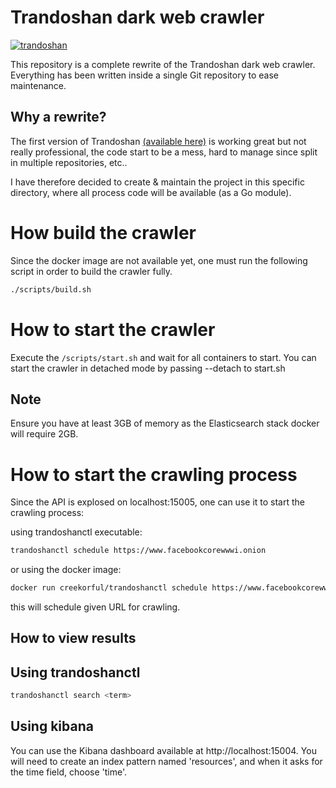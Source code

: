 # Trandoshan dark web crawler

[![trandoshan](https://snapcraft.io//trandoshan/badge.svg)](https://snapcraft.io/trandoshan)

This repository is a complete rewrite of the Trandoshan dark web crawler. Everything has been written inside a single
Git repository to ease maintenance.

## Why a rewrite?

The first version of Trandoshan [(available here)](https://github.com/trandoshan-io) is working great but
not really professional, the code start to be a mess, hard to manage since split in multiple repositories, etc..

I have therefore decided to create & maintain the project in this specific directory, where all process code will be available
(as a Go module).

# How build the crawler

Since the docker image are not available yet, one must run the following script in order to build the crawler fully.

```sh
./scripts/build.sh
```

# How to start the crawler

Execute the ``/scripts/start.sh`` and wait for all containers to start.
You can start the crawler in detached mode by passing --detach to start.sh

## Note

Ensure you have at least 3GB of memory as the Elasticsearch stack docker will require 2GB.

# How to start the crawling process

Since the API is explosed on localhost:15005, one can use it to start the crawling process:

using trandoshanctl executable:

```sh
trandoshanctl schedule https://www.facebookcorewwwi.onion
```

or using the docker image:

```sh
docker run creekorful/trandoshanctl schedule https://www.facebookcorewwwi.onion
```

this will schedule given URL for crawling.

## How to view results

## Using trandoshanctl

```sh
trandoshanctl search <term>
```

## Using kibana

You can use the Kibana dashboard available at http://localhost:15004.
You will need to create an index pattern named 'resources', and when it asks for the time field, choose 'time'.
